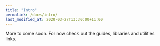```yaml
---
title: "Intro"
permalink: /docs/intro/
last_modified_at: 2020-03-27T13:30:00+11:00
---
```


More to come soon. For now check out the guides, libraries and utilities links.
